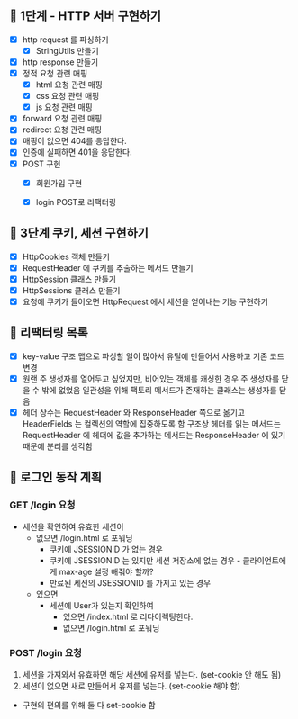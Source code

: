 ## 🚀 1단계 - HTTP 서버 구현하기
- [x] http request 를 파싱하기
  - [x] StringUtils 만들기
- [x] http response 만들기
- [x] 정적 요청 관련 매핑
  - [x] html 요청 관련 매핑
  - [x] css 요청 관련 매핑
  - [x] js 요청 관련 매핑
- [x] forward 요청 관련 매핑
- [x] redirect 요청 관련 매핑
- [x] 매핑이 없으면 404를 응답한다.
- [x] 인증에 실패하면 401을 응답한다.
- [x] POST 구현
  - [x] 회원가입 구현
  - [x] login POST로 리팩터링
  

## 🍪 3단계 쿠키, 세션 구현하기
- [x] HttpCookies 객체 만들기
- [x] RequestHeader 에 쿠키를 추출하는 메서드 만들기
- [x] HttpSession 클래스 만들기
- [x] HttpSessions 클래스 만들기
- [x] 요청에 쿠키가 들어오면 HttpRequest 에서 세션을 얻어내는 기능 구현하기

## 🔨 리팩터링 목록
- [x] key-value 구조 맵으로 파싱할 일이 많아서 유틸에 만들어서 사용하고 기존 코드 변경
- [x] 원랜 주 생성자를 열어두고 싶었지만, 비어있는 객체를 캐싱한 경우 주 생성자를 닫을 수 밖에 없었음 
  일관성을 위해 팩토리 메서드가 존재하는 클래스는 생성자를 닫음
- [x] 헤더 상수는 RequestHeader 와 ResponseHeader 쪽으로 옮기고 HeaderFields 는 컬렉션의 역할에 집중하도록 함
      구조상 헤더를 읽는 메서드는 RequestHeader 에 헤더에 값을 추가하는 메서드는 ResponseHeader 에 있기 때문에 분리를 생각함
  
## 🐥 로그인 동작 계획
### GET /login 요청
- 세션을 확인하여 유효한 세션이
  - 없으면 /login.html 로 포워딩 
    - 쿠키에 JSESSIONID 가 없는 경우
    - 쿠키에 JSESSIONID 는 있지만 세션 저장소에 없는 경우 - 클라이언트에게 max-age 설정 해줘야 할까?
    - 만료된 세션의 JSESSIONID 를 가지고 있는 경우
  - 있으면 
    - 세션에 User가 있는지 확인하여
      - 있으면 /index.html 로 리다이렉팅한다.
      - 없으면 /login.html 로 포워딩

### POST /login 요청
1. 세션을 가져와서 유효하면 해당 세션에 유저를 넣는다. (set-cookie 안 해도 됨)
2. 세션이 없으면 새로 만들어서 유저를 넣는다. (set-cookie 해야 함)
- 구현의 편의를 위해 둘 다 set-cookie 함
